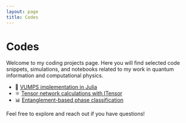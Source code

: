 ```yaml
---
layout: page
title: Codes
---
```


# Codes

Welcome to my coding projects page. Here you will find selected code snippets, simulations, and notebooks related to my work in quantum information and computational physics.

- 📁 [VUMPS implementation in Julia](https://github.com/MG-Alpino/VUMPS)
- ⚛️ [Tensor network calculations with ITensor](https://github.com/MG-Alpino/itensor-stuff)
- 📊 [Entanglement-based phase classification](https://github.com/MG-Alpino/entanglement-phase-classification)

Feel free to explore and reach out if you have questions!
